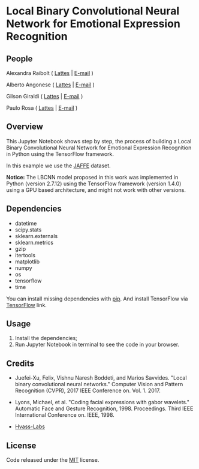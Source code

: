# Local Binary Convolutional Neural Network for Emotional Expression Recognition

## People

Alexandra Raibolt   ( [Lattes](http://lattes.cnpq.br/4144500977095845 "Lattes") | [E-mail](mailto:alexandra.raibolt@gmail.com "E-mail") )

Alberto Angonese    ( [Lattes](http://lattes.cnpq.br/8039229243803003 "Lattes") | [E-mail](mailto:aangonese@faeterj-petropolis.edu.br "E-mail") )

Gilson Giraldi      ( [Lattes](http://lattes.cnpq.br/9950879952262717 "Lattes") | [E-mail](mailto:gilson@lncc.br "E-mail") )

Paulo Rosa          ( [Lattes](http://lattes.cnpq.br/1512717941866097 "Lattes") | [E-mail](mailto:rpaulo@ime.eb.br "E-mail") )

## Overview

This Jupyter Notebook shows step by step, the process of building a Local Binary Convolutional Neural Network for Emotional Expression Recognition in Python using the TensorFlow framework.

In this example we use the [JAFFE](http://www.kasrl.org/jaffe.html "JAFFE") dataset.

**Notice:** The LBCNN model proposed in this work was implemented in Python (version 2.7.12) using the TensorFlow framework (version 1.4.0) using a GPU based architecture, and might not work with other versions.

## Dependencies

- datetime
- scipy.stats
- sklearn.externals
- sklearn.metrics 
- gzip
- itertools
- matplotlib
- numpy
- os
- tensorflow
- time

You can install missing dependencies with [pip](https://pip.pypa.io/en/stable/ "pip"). And install TensorFlow via [TensorFlow](https://www.tensorflow.org/install/ "TensorFlow") link.

## Usage

1. Install the dependencies;
2. Run Jupyter Notebook in terminal to see the code in your browser.

## Credits

- Juefei-Xu, Felix, Vishnu Naresh Boddeti, and Marios Savvides. "Local binary convolutional neural networks." Computer Vision and Pattern Recognition (CVPR), 2017 IEEE Conference on. Vol. 1. 2017.

- Lyons, Michael, et al. "Coding facial expressions with gabor wavelets." Automatic Face and Gesture Recognition, 1998. Proceedings. Third IEEE International Conference on. IEEE, 1998.

- [Hvass-Labs](https://github.com/Hvass-Labs/TensorFlow-Tutorials/blob/master/02_Convolutional_Neural_Network.ipynb "Hvass-Labs")

## License

Code released under the [MIT](https://github.com/whoisraibolt/LBCNN/blob/master/LICENSE "MIT") license.
